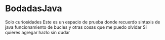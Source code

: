 # BodadasJava
Solo curiosidades
Este es un espacio de prueba donde recuerdo sintaxis de java
funcionamiento de bucles y otras cosas que me puedo olvidar
Si quieres agregar hazlo sin dudar

